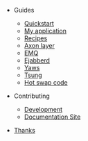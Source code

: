<!-- docs/_sidebar.md -->

- Guides

  - [Quickstart](guides-quickstart)
  - [My application](guides-my-application)
  - [Recipes](guides-a-tiny-recipe)
  - [Axon layer](guides-axon-layer)
  - [EMQ](guides-emqx)
  - [Ejabberd](guides-ejabberd)
  - [Yaws](guides-yaws)
  - [Tsung](guides-tsung)
  - [Hot swap code](guides-how-swap-code)

- Contributing

  - [Development](contributing-meta-erlang)
  - [Documentation Site](contributing-doc-site)

- [Thanks](thanks)
